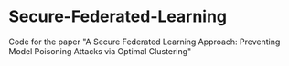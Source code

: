 # Secure-Federated-Learning
Code for the paper "A Secure Federated Learning Approach: Preventing Model Poisoning Attacks via Optimal Clustering"
